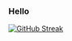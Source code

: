 ### Hello
[![GitHub Streak](https://github-readme-streak-stats.herokuapp.com?user=mkozbial&theme=tokyonight&hide_border=true)](https://git.io/streak-stats)

<!--
**mkozbial/mkozbial** is a ✨ _special_ ✨ repository because its `README.md` (this file) appears on your GitHub profile.

Here are some ideas to get you started:

- 🔭 I’m currently working on ...
- 🌱 I’m currently learning ...
- 👯 I’m looking to collaborate on ...
- 🤔 I’m looking for help with ...
- 💬 Ask me about ...
- 📫 How to reach me: ...
- 😄 Pronouns: ...
- ⚡ Fun fact: ...
-->
